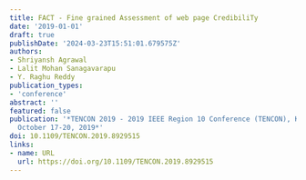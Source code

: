 ```yaml
---
title: FACT - Fine grained Assessment of web page CredibiliTy
date: '2019-01-01'
draft: true
publishDate: '2024-03-23T15:51:01.679575Z'
authors:
- Shriyansh Agrawal
- Lalit Mohan Sanagavarapu
- Y. Raghu Reddy
publication_types:
- 'conference'
abstract: ''
featured: false
publication: '*TENCON 2019 - 2019 IEEE Region 10 Conference (TENCON), Kochi, India,
  October 17-20, 2019*'
doi: 10.1109/TENCON.2019.8929515
links:
- name: URL
  url: https://doi.org/10.1109/TENCON.2019.8929515
---
```


